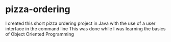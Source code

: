 # pizza-ordering

I created this short pizza ordering project in Java with the use of a user interface in the command line
This was done while I was learning the basics of Object Oriented Programming
